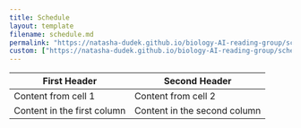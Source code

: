 ```yaml
---
title: Schedule
layout: template
filename: schedule.md
permalink: "https://natasha-dudek.github.io/biology-AI-reading-group/schedule"
custom: ["https://natasha-dudek.github.io/biology-AI-reading-group/schedule"]
--- 
```


First Header | Second Header
------------ | -------------
Content from cell 1 | Content from cell 2
Content in the first column | Content in the second column
